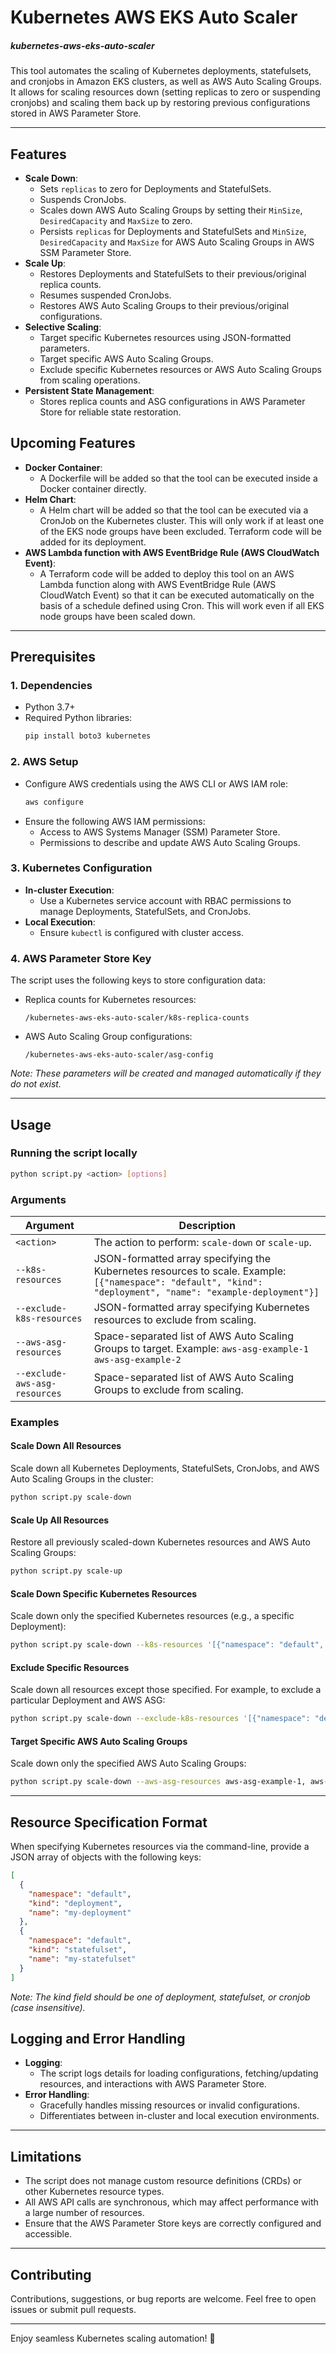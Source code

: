 # Kubernetes AWS EKS Auto Scaler

##### kubernetes-aws-eks-auto-scaler

This tool automates the scaling of Kubernetes deployments, statefulsets, and cronjobs in Amazon EKS clusters, as well as AWS Auto Scaling Groups. It allows for scaling resources down (setting replicas to zero or suspending cronjobs) and scaling them back up by restoring previous configurations stored in AWS Parameter Store.

---

## Features

- **Scale Down**:
  - Sets `replicas` to zero for Deployments and StatefulSets.
  - Suspends CronJobs.
  - Scales down AWS Auto Scaling Groups by setting their `MinSize`, `DesiredCapacity` and `MaxSize` to zero.
  - Persists `replicas` for Deployments and StatefulSets and `MinSize`, `DesiredCapacity` and `MaxSize` for AWS Auto Scaling Groups in AWS SSM Parameter Store.
- **Scale Up**:
  - Restores Deployments and StatefulSets to their previous/original replica counts.
  - Resumes suspended CronJobs.
  - Restores AWS Auto Scaling Groups to their previous/original configurations.
- **Selective Scaling**:
  - Target specific Kubernetes resources using JSON-formatted parameters.
  - Target specific AWS Auto Scaling Groups.
  - Exclude specific Kubernetes resources or AWS Auto Scaling Groups from scaling operations.
- **Persistent State Management**:
  - Stores replica counts and ASG configurations in AWS Parameter Store for reliable state restoration.

## Upcoming Features

- **Docker Container**:
  - A Dockerfile will be added so that the tool can be executed inside a Docker container directly.
- **Helm Chart**:
  - A Helm chart will be added so that the tool can be executed via a CronJob on the Kubernetes cluster. This will only work if at least one of the EKS node groups have been excluded. Terraform code will be added for its deployment.
- **AWS Lambda function with AWS EventBridge Rule (AWS CloudWatch Event)**:
  - A Terraform code will be added to deploy this tool on an AWS Lambda function along with AWS EventBridge Rule (AWS CloudWatch Event) so that it can be executed automatically on the basis of a schedule defined using Cron. This will work even if all EKS node groups have been scaled down.

---

## Prerequisites

### 1. Dependencies

- Python 3.7+
- Required Python libraries:
  ```bash
  pip install boto3 kubernetes
  ```

### 2. AWS Setup
- Configure AWS credentials using the AWS CLI or AWS IAM role:
  ```bash
  aws configure
  ```
- Ensure the following AWS IAM permissions:
  - Access to AWS Systems Manager (SSM) Parameter Store.
  - Permissions to describe and update AWS Auto Scaling Groups.

### 3. Kubernetes Configuration
- **In-cluster Execution**:
  - Use a Kubernetes service account with RBAC permissions to manage Deployments, StatefulSets, and CronJobs.
- **Local Execution**:
  - Ensure `kubectl` is configured with cluster access.

### 4. AWS Parameter Store Key

The script uses the following keys to store configuration data:
- Replica counts for Kubernetes resources:
  ```
  /kubernetes-aws-eks-auto-scaler/k8s-replica-counts
  ```
- AWS Auto Scaling Group configurations:
  ```
  /kubernetes-aws-eks-auto-scaler/asg-config
  ```

*Note: These parameters will be created and managed automatically if they do not exist.*

---

## Usage

### Running the script locally

```bash
python script.py <action> [options]
```

### Arguments

| Argument                     | Description                                                                                         |
|------------------------------|-----------------------------------------------------------------------------------------------------|
| `<action>`                   | The action to perform: `scale-down` or `scale-up`.                                                 |
| `--k8s-resources`            | JSON-formatted array specifying the Kubernetes resources to scale. Example: `[{"namespace": "default", "kind": "deployment", "name": "example-deployment"}]` |
| `--exclude-k8s-resources`    | JSON-formatted array specifying Kubernetes resources to exclude from scaling.                      |
| `--aws-asg-resources`        | Space-separated list of AWS Auto Scaling Groups to target. Example: `aws-asg-example-1 aws-asg-example-2` |
| `--exclude-aws-asg-resources`| Space-separated list of AWS Auto Scaling Groups to exclude from scaling.                           |

### Examples

#### Scale Down All Resources

Scale down all Kubernetes Deployments, StatefulSets, CronJobs, and AWS Auto Scaling Groups in the cluster:

```bash
python script.py scale-down
```

#### Scale Up All Resources

Restore all previously scaled-down Kubernetes resources and AWS Auto Scaling Groups:

```bash
python script.py scale-up
```

#### Scale Down Specific Kubernetes Resources

Scale down only the specified Kubernetes resources (e.g., a specific Deployment):

```bash
python script.py scale-down --k8s-resources '[{"namespace": "default", "kind": "deployment", "name": "example-deployment"}]'
```

#### Exclude Specific Resources

Scale down all resources except those specified. For example, to exclude a particular Deployment and AWS ASG:

```bash
python script.py scale-down --exclude-k8s-resources '[{"namespace": "default", "kind": "deployment", "name": "example-deployment"}]' --exclude-aws-asg-resources aws-asg-example-1
```

#### Target Specific AWS Auto Scaling Groups

Scale down only the specified AWS Auto Scaling Groups:

```bash
python script.py scale-down --aws-asg-resources aws-asg-example-1, aws-asg-example-2
```

---

## Resource Specification Format

When specifying Kubernetes resources via the command-line, provide a JSON array of objects with the following keys:

```json
[
  {
    "namespace": "default",
    "kind": "deployment",
    "name": "my-deployment"
  },
  {
    "namespace": "default",
    "kind": "statefulset",
    "name": "my-statefulset"
  }
]
```

*Note: The kind field should be one of deployment, statefulset, or cronjob (case insensitive).*

## Logging and Error Handling

- **Logging**:
  - The script logs details for loading configurations, fetching/updating resources, and interactions with AWS Parameter Store.
- **Error Handling**:
  - Gracefully handles missing resources or invalid configurations.
  - Differentiates between in-cluster and local execution environments.

---

## Limitations

- The script does not manage custom resource definitions (CRDs) or other Kubernetes resource types.
- All AWS API calls are synchronous, which may affect performance with a large number of resources.
- Ensure that the AWS Parameter Store keys are correctly configured and accessible.

---

## Contributing

Contributions, suggestions, or bug reports are welcome. Feel free to open issues or submit pull requests.

---

Enjoy seamless Kubernetes scaling automation! 🎉
